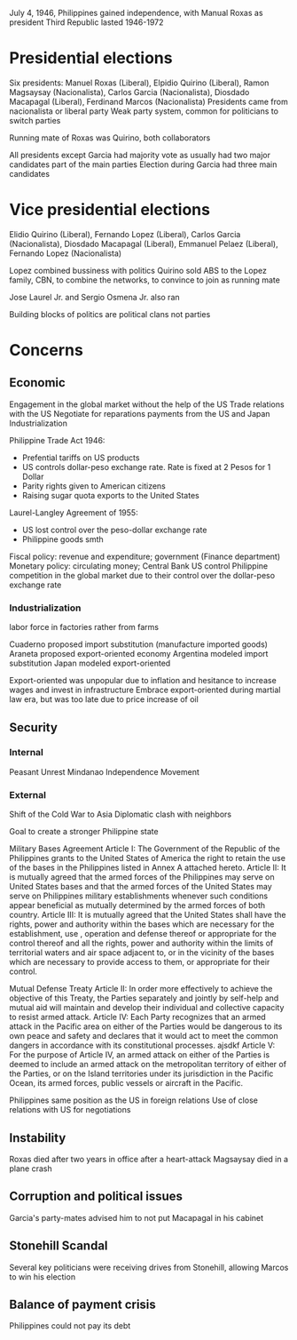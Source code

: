 July 4, 1946, Philippines gained independence, with Manual Roxas as president
Third Republic lasted 1946-1972

# Presidential elections
Six presidents: Manuel Roxas (Liberal), Elpidio Quirino (Liberal), Ramon Magsaysay (Nacionalista), Carlos Garcia (Nacionalista), Diosdado Macapagal (Liberal), Ferdinand Marcos (Nacionalista)
Presidents came from nacionalista or liberal party
Weak party system, common for politicians to switch parties

Running mate of Roxas was Quirino, both collaborators

All presidents except Garcia had majority vote as usually had two major candidates part of  the main parties
Election during Garcia had three main candidates

# Vice presidential elections
Elidio Quirino (Liberal), Fernando Lopez (Liberal), Carlos Garcia (Nacionalista), Diosdado Macapagal (Liberal), Emmanuel Pelaez (Liberal), Fernando Lopez (Nacionalista)

Lopez combined bussiness with politics
Quirino sold ABS to the Lopez family, CBN, to combine the networks, to convince to join as running mate

Jose Laurel Jr. and Sergio Osmena Jr. also ran

Building blocks of politics are political clans not parties

# Concerns
## Economic
Engagement in the global market without the help of the US
Trade relations with the US
Negotiate for reparations payments from the US and Japan
Industrialization

Philippine Trade Act 1946:
* Prefential tariffs on US products
* US controls dollar-peso exchange rate. Rate is fixed at 2 Pesos for 1 Dollar
* Parity rights given to American citizens
* Raising sugar quota exports to the United States

Laurel-Langley Agreement of 1955:
* US lost control over the peso-dollar exchange rate
* Philippine goods smth

Fiscal policy: revenue and expenditure; government (Finance department)
Monetary policy: circulating money; Central Bank
US control Philippine competition in the global market due to their control over the dollar-peso exchange rate

### Industrialization
labor force in factories rather from farms

Cuaderno proposed import substitution (manufacture imported goods)
Araneta proposed export-oriented economy
Argentina modeled import substitution
Japan modeled export-oriented

Export-oriented was unpopular due to inflation and hesitance to increase wages and invest in infrastructure
Embrace export-oriented during martial law era, but was too late due to price increase of oil

## Security
### Internal
Peasant Unrest
Mindanao Independence Movement
### External
Shift of the Cold War to Asia
Diplomatic clash with neighbors

Goal to create a stronger Philippine state

Military Bases Agreement
Article I:
	The Government of the Republic of the Philippines grants to the United States of America the right to retain the use of the bases in  the Philippines listed in Annex A attached hereto.
Article II:
	It is mutually agreed that the armed forces of the Philippines may serve on United States bases and that the armed forces of the United States may serve on Philippines military establishments whenever such conditions appear beneficial as mutually determined by the armed forces of both country.
Article III:
	It is mutually agreed that the United States shall have the rights, power and authority within the bases which are necessary for the establishment, use , operation and defense thereof or appropriate for the control thereof and all the rights, power and authority within the limits of territorial waters and air space adjacent to, or in the vicinity of the bases which are necessary to provide access to them, or appropriate for their control.

Mutual Defense Treaty
Article II:
	In order more effectively to achieve the objective of this Treaty, the Parties separately and jointly by self-help and mutual aid will maintain and develop their individual and collective capacity to resist armed attack.
Article IV:
	Each Party recognizes that an armed attack in the Pacific area on either of the Parties would be dangerous to its own peace and safety and declares that it would act to meet the common dangers in accordance with its constitutional processes.
	ajsdkf
Article V:
	For the purpose of Article IV, an armed attack on either of the Parties is deemed to include an armed  attack on the metropolitan territory of either of the Parties, or on the Island territories under its jurisdiction in the Pacific Ocean, its armed forces, public vessels or aircraft in the Pacific.

Philippines same position as the US in foreign relations
Use of close relations with US for negotiations

## Instability
Roxas died after two years in office after a heart-attack
Magsaysay died in a plane crash

## Corruption and political issues
Garcia's party-mates advised him to not put Macapagal in his cabinet

## Stonehill Scandal
Several key politicians were receiving drives from Stonehill, allowing Marcos to win his election

## Balance of payment crisis
Philippines could not pay its debt
